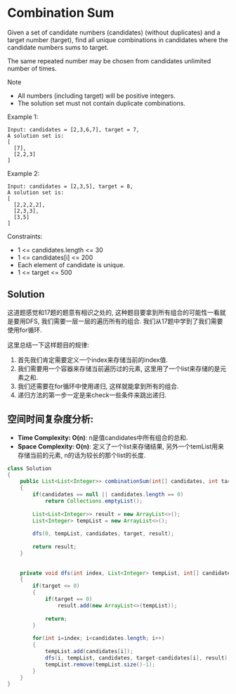 # Combination Sum

Given a set of candidate numbers (candidates) (without duplicates) and a target number (target), find all unique combinations in candidates where the candidate numbers sums to target.

The same repeated number may be chosen from candidates unlimited number of times.

Note

* All numbers (including target) will be positive integers.
* The solution set must not contain duplicate combinations.

Example 1:

```
Input: candidates = [2,3,6,7], target = 7,
A solution set is:
[
  [7],
  [2,2,3]
]
```

Example 2:

```
Input: candidates = [2,3,5], target = 8,
A solution set is:
[
  [2,2,2,2],
  [2,3,3],
  [3,5]
]
```

Constraints:

* 1 <= candidates.length <= 30
* 1 <= candidates[i] <= 200
* Each element of candidate is unique.
* 1 <= target <= 500

## Solution

这道题感觉和17题的题意有相识之处的, 这种题目要拿到所有组合的可能性一看就是要用DFS, 我们需要一层一层的遍历所有的组合. 我们从17题中学到了我们需要使用for循环.

这里总结一下这样题目的规律:

1. 首先我们肯定需要定义一个index来存储当前的index值.
2. 我们需要用一个容器来存储当前遍历过的元素, 这里用了一个list来存储的是元素之和.
3. 我们还需要在for循环中使用递归, 这样就能拿到所有的组合.
4. 递归方法的第一步一定是来check一些条件来跳出递归.

## 空间时间复杂度分析:

* **Time Complexity: O(n)**: n是值candidates中所有组合的总和.
* **Space Complexity: O(n)**: 定义了一个list来存储结果, 另外一个temList用来存储当前的元素, n的话为较长的那个list的长度.


```java
class Solution 
{
    public List<List<Integer>> combinationSum(int[] candidates, int target) 
    {
        if(candidates == null || candidates.length == 0)
            return Collections.emptyList();
        
        List<List<Integer>> result = new ArrayList<>();
        List<Integer> tempList = new ArrayList<>();
        
        dfs(0, tempList, candidates, target, result);
        
        return result;
    }
    
    
    private void dfs(int index, List<Integer> tempList, int[] candidates, int target, List<List<Integer>> result)
    {
        if(target <= 0)
        {
            if(target == 0)
                result.add(new ArrayList<>(tempList));
            
            return;
        }
        
        for(int i=index; i<candidates.length; i++)
        {
            tempList.add(candidates[i]);
            dfs(i, tempList, candidates, target-candidates[i], result);
            tempList.remove(tempList.size()-1);
        }
    }
}
```